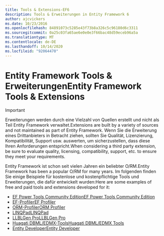 ```yaml
---
title: Tools & Extensions-EF6
description: Tools & Erweiterungen in Entity Framework 6
author: ajcvickers
ms.date: 10/23/2016
ms.openlocfilehash: 84891073c5285e43f73b8a326c5c96180d6c3311
ms.sourcegitcommit: 0a25c03fa65ae6e0e0e3f66bac48d59eceb96a5a
ms.translationtype: MT
ms.contentlocale: de-DE
ms.lasthandoff: 10/14/2020
ms.locfileid: "92064470"
---
```

# <a name="entity-framework-tools--extensions"></a><span data-ttu-id="73ce1-103">Entity Framework Tools & Erweiterungen</span><span class="sxs-lookup"><span data-stu-id="73ce1-103">Entity Framework Tools & Extensions</span></span>
> [!IMPORTANT]  
> <span data-ttu-id="73ce1-104">Erweiterungen werden durch eine Vielzahl von Quellen erstellt und nicht als Teil Entity Framework verwaltet.</span><span class="sxs-lookup"><span data-stu-id="73ce1-104">Extensions are built by a variety of sources and not maintained as part of Entity Framework.</span></span> <span data-ttu-id="73ce1-105">Wenn Sie die Erweiterung eines Drittanbieters in Betracht ziehen, sollten Sie Qualität, Lizenzierung, Kompatibilität, Support usw. auswerten, um sicherzustellen, dass diese Ihren Anforderungen entspricht.</span><span class="sxs-lookup"><span data-stu-id="73ce1-105">When considering a third party extension, be sure to evaluate quality, licensing, compatibility, support, etc. to ensure they meet your requirements.</span></span>

<span data-ttu-id="73ce1-106">Entity Framework ist schon seit vielen Jahren ein beliebter O/RM.</span><span class="sxs-lookup"><span data-stu-id="73ce1-106">Entity Framework has been a popular O/RM for many years.</span></span> <span data-ttu-id="73ce1-107">Im folgenden finden Sie einige Beispiele für kostenlose und kostenpflichtige Tools und Erweiterungen, die dafür entwickelt wurden:</span><span class="sxs-lookup"><span data-stu-id="73ce1-107">Here are some examples of free and paid tools and extensions developed for it:</span></span>    

- [<span data-ttu-id="73ce1-108">EF Power Tools Community Edition</span><span class="sxs-lookup"><span data-stu-id="73ce1-108">EF Power Tools Community Edition</span></span>](https://marketplace.visualstudio.com/items?itemName=ErikEJ.EntityFramework6PowerToolsCommunityEdition)
- [<span data-ttu-id="73ce1-109">EF-Profiler</span><span class="sxs-lookup"><span data-stu-id="73ce1-109">EF Profiler</span></span>](https://efprof.com)  
- [<span data-ttu-id="73ce1-110">ORM-Profiler</span><span class="sxs-lookup"><span data-stu-id="73ce1-110">ORM Profiler</span></span>](https://www.ormprofiler.com)  
- [<span data-ttu-id="73ce1-111">LINQPad</span><span class="sxs-lookup"><span data-stu-id="73ce1-111">LINQPad</span></span>](https://www.linqpad.net)  
- [<span data-ttu-id="73ce1-112">LLBLGen Pro</span><span class="sxs-lookup"><span data-stu-id="73ce1-112">LLBLGen Pro</span></span>](https://www.llblgen.com)  
- [<span data-ttu-id="73ce1-113">Huagati DBML/EDMX-Tools</span><span class="sxs-lookup"><span data-stu-id="73ce1-113">Huagati DBML/EDMX Tools</span></span>](https://www.huagati.com/dbmltools)  
- [<span data-ttu-id="73ce1-114">Entity Developer</span><span class="sxs-lookup"><span data-stu-id="73ce1-114">Entity Developer</span></span>](https://www.devart.com/entitydeveloper)  
